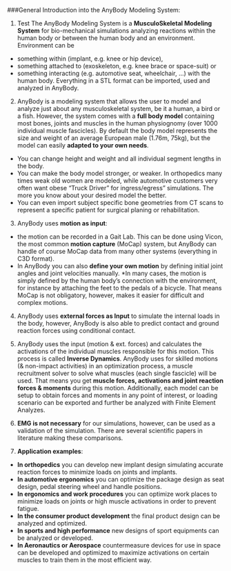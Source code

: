 ###General Introduction into the AnyBody Modeling System:


1.	Test The AnyBody Modeling System is a **MusculoSkeletal Modeling System** for bio-mechanical simulations analyzing reactions within the human body or between the human body and an environment. Environment can be
  * something within (implant, e.g. knee or hip device),
  * something attached to (exoskeleton, e.g. knee brace or space-suit) or
  * something interacting (e.g. automotive seat, wheelchair, ...) with the human body. Everything in a STL format can be imported, used and analyzed in AnyBody.


2.	AnyBody is a modeling system that allows the user to model and analyze just about any musculoskeletal system, be it a human, a bird or a fish. However, the system comes with a **full body model** containing most bones, joints and muscles in the human physiognomy (over 1000 individual muscle fascicles). By default the body model represents the size and weight of an average European male (1.76m, 75kg), but the model can easily **adapted to your own needs**.
  * You can change height and weight and all individual segment lengths in the body.
  * You can make the body model stronger, or weaker. In orthopedics many times weak old women are modeled, while automotive customers very often want obese “Truck Driver” for ingress/egress” simulations. The more you know about your desired model the better.
  * You can even import subject specific bone geometries from CT scans to represent a specific patient for surgical planing or rehabilitation.


3.	AnyBody uses **motion as input**:
  * the motion can be recorded in a Gait Lab. This can be done using Vicon, the most common **motion capture** (MoCap) system, but AnyBody can handle of course MoCap data from many other systems (everything in C3D format).
  * In AnyBody you can also **define your own motion** by defining initial joint angles and joint velocities manually.
  *In many cases, the motion is simply defined by the human body’s connection with the environment, for instance by attaching the feet to the pedals of a bicycle. That means MoCap is not obligatory, however, makes it easier for difficult and complex motions.


4.	AnyBody uses **external forces as Input** to simulate the internal loads in the body, however, AnyBody is also able to predict contact and ground reaction forces using conditional contact.


5.	AnyBody uses the input (motion & ext. forces) and calculates the activations of the individual muscles responsible for this motion. This process is called **Inverse Dynamics**. AnyBody uses for skilled motions (& non-impact activities) in an optimization process, a muscle recruitment solver to solve what muscles (each single fascicle) will be used. That means you get **muscle forces, activations and joint reaction forces & moments** during this motion. Additionally, each model can be setup to obtain forces and moments in any point of interest, or loading scenario can be exported and further be analyzed with Finite Element Analyzes. 


6.	**EMG is not necessary** for our simulations, however, can be used as a validation of the simulation. There are several scientific papers in literature making these comparisons.


7.	**Application examples**:
  * **In orthopedics** you can develop new implant design simulating accurate reaction forces to minimize loads on joints and implants.
  * **In automotive ergonomics** you can optimize the package design as seat design, pedal steering wheel and handle positions.
  * **In ergonomics and work procedures** you can optimize work places to minimize loads on joints or high muscle activations in order to prevent fatigue.
  * **In the consumer product development** the final product design can be analyzed and optimized.
  * **In sports and high performance** new designs of sport equipments can be analyzed or developed.
  * **In Aeronautics or Aerospace** countermeasure devices for use in space can be developed and optimized to maximize activations on certain muscles to train them in the most efficient way.